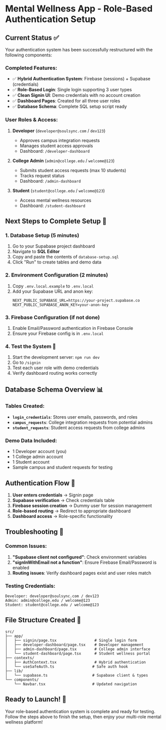 # Mental Wellness App - Role-Based Authentication Setup

## Current Status ✅
Your authentication system has been successfully restructured with the following components:

### Completed Features:
- ✅ **Hybrid Authentication System**: Firebase (sessions) + Supabase (credentials)
- ✅ **Role-Based Login**: Single login supporting 3 user types
- ✅ **Clean Signin UI**: Demo credentials with no account creation
- ✅ **Dashboard Pages**: Created for all three user roles
- ✅ **Database Schema**: Complete SQL setup script ready

### User Roles & Access:
1. **Developer** (`developer@soulsync.com` / `dev123`)
   - Approves campus integration requests
   - Manages student access approvals
   - Dashboard: `/developer-dashboard`

2. **College Admin** (`admin@college.edu` / `welcome@123`)
   - Submits student access requests (max 10 students)
   - Tracks request status
   - Dashboard: `/admin-dashboard`

3. **Student** (`student@college.edu` / `welcome@123`)
   - Access mental wellness resources
   - Dashboard: `/student-dashboard`

## Next Steps to Complete Setup 🚀

### 1. Database Setup (5 minutes)
1. Go to your Supabase project dashboard
2. Navigate to **SQL Editor**
3. Copy and paste the contents of `database-setup.sql`
4. Click "Run" to create tables and demo data

### 2. Environment Configuration (2 minutes)
1. Copy `.env.local.example` to `.env.local`
2. Add your Supabase URL and anon key:
   ```
   NEXT_PUBLIC_SUPABASE_URL=https://your-project.supabase.co
   NEXT_PUBLIC_SUPABASE_ANON_KEY=your-anon-key
   ```

### 3. Firebase Configuration (if not done)
1. Enable Email/Password authentication in Firebase Console
2. Ensure your Firebase config is in `.env.local`

### 4. Test the System 🎯
1. Start the development server: `npm run dev`
2. Go to `/signin`
3. Test each user role with demo credentials
4. Verify dashboard routing works correctly

## Database Schema Overview 📊

### Tables Created:
- **`login_credentials`**: Stores user emails, passwords, and roles
- **`campus_requests`**: College integration requests from potential admins
- **`student_requests`**: Student access requests from college admins

### Demo Data Included:
- 1 Developer account (you)
- 1 College admin account
- 1 Student account
- Sample campus and student requests for testing

## Authentication Flow 🔐

1. **User enters credentials** → Signin page
2. **Supabase verification** → Check credentials table
3. **Firebase session creation** → Dummy user for session management
4. **Role-based routing** → Redirect to appropriate dashboard
5. **Dashboard access** → Role-specific functionality

## Troubleshooting 🔧

### Common Issues:
1. **"Supabase client not configured"**: Check environment variables
2. **"signInWithEmail not a function"**: Ensure Firebase Email/Password is enabled
3. **Routing issues**: Verify dashboard pages exist and user roles match

### Testing Credentials:
```
Developer: developer@soulsync.com / dev123
Admin: admin@college.edu / welcome@123
Student: student@college.edu / welcome@123
```

## File Structure Created 📁
```
src/
├── app/
│   ├── signin/page.tsx                 # Single login form
│   ├── developer-dashboard/page.tsx    # Developer management
│   ├── admin-dashboard/page.tsx        # College admin interface  
│   └── student-dashboard/page.tsx      # Student wellness portal
├── contexts/
│   ├── AuthContext.tsx                 # Hybrid authentication
│   └── useSafeAuth.ts                 # Safe auth hook
├── lib/
│   └── supabase.ts                    # Supabase client & types
└── components/
    └── Navbar.tsx                     # Updated navigation
```

## Ready to Launch! 🎉
Your role-based authentication system is complete and ready for testing. Follow the steps above to finish the setup, then enjoy your multi-role mental wellness platform!